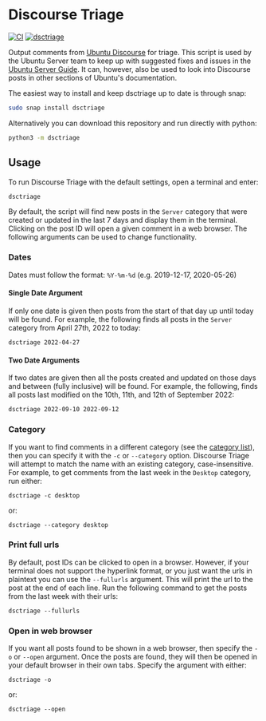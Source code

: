 # Discourse Triage

[![CI](https://github.com/lvoytek/discourse-triage/actions/workflows/main.yml/badge.svg)](https://github.com/lvoytek/discourse-triage/actions/workflows/main.yml)
[![dsctriage](https://snapcraft.io/dsctriage/badge.svg)](https://snapcraft.io/dsctriage)

Output comments from [Ubuntu Discourse](https://discourse.ubuntu.com) for triage. This script is used by the Ubuntu
Server team to keep up with suggested fixes and issues in the [Ubuntu Server Guide](https://ubuntu.com/server/docs). It
can, however, also be used to look into Discourse posts in other sections of Ubuntu's documentation.

The easiest way to install and keep dsctriage up to date is through snap:

```bash
sudo snap install dsctriage
```

Alternatively you can download this repository and run directly with python:

```bash
python3 -m dsctriage
```

## Usage
To run Discourse Triage with the default settings, open a terminal and enter:

    dsctriage

By default, the script will find new posts in the `Server` category that were created or updated in the last 7 days and 
display them in the terminal. Clicking on the post ID will open a given comment in a web browser. The following
arguments can be used to change functionality.

### Dates
Dates must follow the format: `%Y-%m-%d` (e.g. 2019-12-17, 2020-05-26)

#### Single Date Argument
If only one date is given then posts from the start of that day up until today will be found. 
For example, the following finds all posts in the `Server` category from April 27th, 2022 to today:

    dsctriage 2022-04-27

#### Two Date Arguments
If two dates are given then all the posts created and updated on those days and between (fully inclusive) will be found. 
For example, the following, finds all posts last modified on the 10th, 11th, and 12th of September 2022:

    dsctriage 2022-09-10 2022-09-12

### Category
If you want to find comments in a different category (see the [category list](https://discourse.ubuntu.com/categories)),
then you can specify it with the `-c` or `--category` option. Discourse Triage will attempt to match the name with an
existing category, case-insensitive. For example, to get comments from the last week in the `Desktop` category, run
either:

    dsctriage -c desktop

or:

    dsctriage --category desktop

### Print full urls
By default, post IDs can be clicked to open in a browser. However, if your terminal does not support the hyperlink
format, or you just want the urls in plaintext you can use the `--fullurls` argument. This will print the url to the
post at the end of each line. Run the following command to get the posts from the last week with their urls:

    dsctriage --fullurls

### Open in web browser
If you want all posts found to be shown in a web browser, then specify the `-o` or `--open` argument. Once the posts are
found, they will then be opened in your default browser in their own tabs. Specify the argument with either:
    
    dsctriage -o

or:
    
    dsctriage --open
